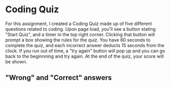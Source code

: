 # Coding Quiz

For this assignment, I created a Coding Quiz made up of five different questions related to coding. Upon page load, you'll see
a button stating "Start Quiz", and a timer in the top right corner. Clicking that button will prompt a box showing the 
rules for the quiz. You have 60 seconds to complete the quiz, and each incorrect answer deducts 15 seconds from the clock. If 
you run out of time, a "try again" button will pop up and you can go back to the beginnning and try again. At the end of the quiz,
your score will be shown. 

## "Wrong" and "Correct" answers

